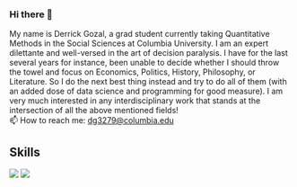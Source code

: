 ### Hi there 👋

My name is Derrick Gozal, a grad student currently taking Quantitative Methods in the Social Sciences at Columbia University. I am an expert dilettante and well-versed in the art of decision paralysis. I have for the last several years for instance, been unable to decide whether I should throw the towel and focus on Economics, Politics, History, Philosophy, or Literature. So I do the next best thing instead and try to do all of them (with an added dose of data science and programming for good measure). I am very much interested in any interdisciplinary work that stands at the intersection of all the above mentioned fields!  
📫 How to reach me: dg3279@columbia.edu

## Skills
![](https://img.shields.io/badge/Code-RStudio-informational?style=flat&logo=RStudio&logoColor=white&color=2bbc8a)
![](https://img.shields.io/badge/Code-Python-informational?style=flat&logo=Python&logoColor=white&color=2bbc8a)





<!--
**dgozal/dgozal** is a ✨ _special_ ✨ repository because its `README.md` (this file) appears on your GitHub profile.

Here are some ideas to get you started:

- 🔭 I’m currently working on ...
- 🌱 I’m currently learning ...
- 👯 I’m looking to collaborate on ...
- 🤔 I’m looking for help with ...
- 💬 Ask me about ...
- 📫 How to reach me: ...
- 😄 Pronouns: ...
- ⚡ Fun fact: ...
-->
